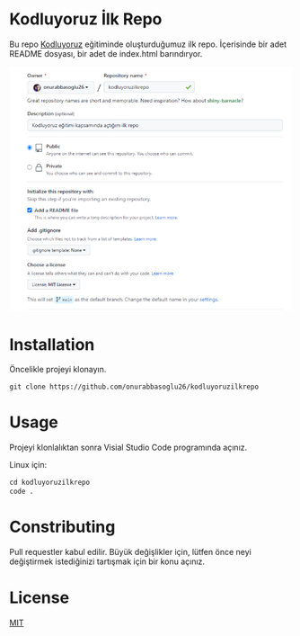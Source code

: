 # Kodluyoruz İlk Repo
Bu repo [Kodluyoruz](https://kodluyoruz.org) eğitiminde oluşturduğumuz ilk repo. İçerisinde bir adet README dosyası, bir adet de index.html barındıryor.

![kodluyoruz](kodluyoruzilkrepo.png/)

# Installation

Öncelikle projeyi klonayın.

```
git clone https://github.com/onurabbasoglu26/kodluyoruzilkrepo
```

# Usage

Projeyi klonlalıktan sonra Visial Studio Code programında açınız.

Linux için:

```
cd kodluyoruzilkrepo
code .
```

# Constributing

Pull requestler kabul edilir. Büyük değişlikler için, lütfen önce neyi değiştirmek istediğinizi tartışmak için bir konu açınız.

# License

[MIT](https://choosealicense.com/licenses/mit/)